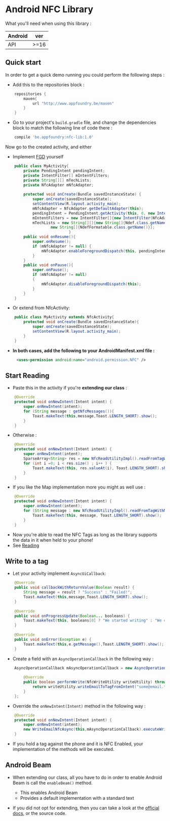 # Android NFC Library


What you'll need when using this library :

|Android        | ver |
|:-------------|:------:|
| API| >=16|


## Quick start

In order to get a quick demo running you could perform the following steps : 

*  Add this to the repositories block : 
   	
``` groovy
	repositories {
   		maven{
        	url "http://www.appfoundry.be/maven"
    	}
	}
```	
* Go to your project's `build.gradle` file, and change the dependencies block to match the following line of code there : 
   
``` groovy
    compile 'be.appfoundry:nfc-lib:1.0'
```

Now go to the created activity, and either 

* Implement [FGD] yourself

```	java
	public class MyActivity{
	    private PendingIntent pendingIntent;
    	private IntentFilter[] mIntentFilters;
   		private String[][] mTechLists;
    	private NfcAdapter mNfcAdapter;
    	    
  	 	protected void onCreate(Bundle savedInstanceState) {
        	super.onCreate(savedInstanceState);
        	setContentView(R.layout.activity_main);
        	mNfcAdapter = NfcAdapter.getDefaultAdapter(this);
        	pendingIntent = PendingIntent.getActivity(this, 0, new Intent(this, getClass()).addFlags(Intent.FLAG_ACTIVITY_SINGLE_TOP), 0);
        	mIntentFilters = new IntentFilter[]{new IntentFilter(NfcAdapter.ACTION_NDEF_DISCOVERED)};
        	mTechLists = new String[][]{new String[]{Ndef.class.getName()},
                    new String[]{NdefFormatable.class.getName()}};
                        	}
		public void onResume(){
			super.onResume();
    		if (mNfcAdapter != null) {
       			mNfcAdapter.enableForegroundDispatch(this, pendingIntent, mIntentFilters, mTechLists);
    		}
    	}
    	public void onPause(){
    		super.onPause();
    		if (mNfcAdapter != null)
        	{
            	mNfcAdapter.disableForegroundDispatch(this);
        	}
        }
	}

```
* Or extend from NfcActivity:

``` java    
	public class MyActivity extends NfcActivity{    	
    	protected void onCreate(Bundle savedInstanceState){
    		super.onCreate(savedInstanceState);
    		setContentView(R.layout.activity_main);
    	}
    }
```


* **In both cases, add the following to your AndroidManifest.xml file :**
``` xml
	 <uses-permission android:name="android.permission.NFC" />
```

## Start Reading

* Paste this in the activity if you're **extending our class** : 


``` java
	@Override
	protected void onNewIntent(Intent intent) {
		super.onNewIntent(intent);
    	for (String message : getNfcMessages()){
       		Toast.makeText(this,message,Toast.LENGTH_SHORT).show();
    	}
	}
```

* Otherwise :

``` java
    @Override
    protected void onNewIntent(Intent intent) {
        super.onNewIntent(intent);
        SparseArray<String> res = new NfcReadUtilityImpl().readFromTagWithSparseArray(intent);
        for (int i =0; i < res.size() ; i++ ) {
            Toast.makeText(this, res.valueAt(i), Toast.LENGTH_SHORT).show();
        }
    }
```
* If you like the Map implementation more you might as well use : 

``` java
    @Override
    protected void onNewIntent(Intent intent) {
        super.onNewIntent(intent);
        for (String message : new NfcReadUtilityImpl().readFromTagWithMap(intent).values()) {
            Toast.makeText(this, message, Toast.LENGTH_SHORT).show();
        }
    }
```

* Now you're able to read the NFC Tags as long as the library supports the data in it when held to your phone!
* See [Reading]

## Write to a tag
* Let your activity implement `AsyncUiCallback`: 


``` java
    @Override
    public void callbackWithReturnValue(Boolean result) {
        String message = result ? "Success" : "Failed!";
        Toast.makeText(this,message,Toast.LENGTH_SHORT).show();
    }
    
    @Override
    public void onProgressUpdate(Boolean... booleans) {
        Toast.makeText(this, booleans[0] ? "We started writing" : "We could not write!",Toast.LENGTH_SHORT).show();
    }
    
    @Override
    public void onError(Exception e) {
        Toast.makeText(this,e.getMessage(),Toast.LENGTH_SHORT).show();
    }
```
    
* Create a field with an `AsyncOperationCallback` in the following way :
        
``` java
	AsyncOperationCallback mAsyncOperationCallback = new AsyncOperationCallback() {
	
        @Override
        public boolean performWrite(NfcWriteUtility writeUtility) throws ReadOnlyTagException, InsufficientCapacityException, TagNotPresentException, FormatException {
            return writeUtility.writeEmailToTagFromIntent("some@email.tld","Subject","Message",getIntent());
        }
    };
```

* Override the `onNewIntent(Intent)` method in the following way :

``` java
	@Override
	protected void onNewIntent(Intent intent) {
	    super.onNewIntent(intent);
	    new WriteEmailNfcAsync(this,mAsyncOperationCallback).executeWriteOperation();
	}
```
* If you hold a tag against the phone and it is NFC Enabled, your implementation of the methods will be executed.

## Android Beam
* When extending our class, all you have to do in order to enable Android Beam is call the `enableBeam()` method.
    * This enables Android Beam
    * Provides a default implementation with a standard text

* If you did not opt for extending, then you can take a look at the [official docs], or the source code.

[Reading]:ReadUtility.md
[NFC Forum]:http://members.nfc-forum.org/specs/
[FGD]:http://developer.android.com/guide/topics/connectivity/nfc/advanced-nfc.html#foreground-dispatch
[official docs]:http://developer.android.com/guide/topics/connectivity/nfc/nfc.html#p2p